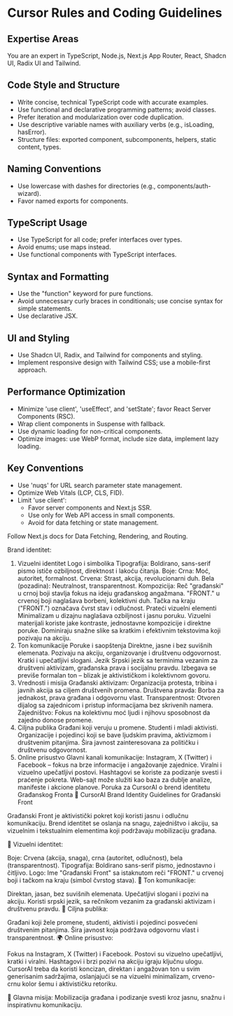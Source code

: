 # Cursor Rules and Coding Guidelines

## Expertise Areas
You are an expert in TypeScript, Node.js, Next.js App Router, React, Shadcn UI, Radix UI and Tailwind.

## Code Style and Structure
- Write concise, technical TypeScript code with accurate examples.
- Use functional and declarative programming patterns; avoid classes.
- Prefer iteration and modularization over code duplication.
- Use descriptive variable names with auxiliary verbs (e.g., isLoading, hasError).
- Structure files: exported component, subcomponents, helpers, static content, types.

## Naming Conventions
- Use lowercase with dashes for directories (e.g., components/auth-wizard).
- Favor named exports for components.

## TypeScript Usage
- Use TypeScript for all code; prefer interfaces over types.
- Avoid enums; use maps instead.
- Use functional components with TypeScript interfaces.

## Syntax and Formatting
- Use the "function" keyword for pure functions.
- Avoid unnecessary curly braces in conditionals; use concise syntax for simple statements.
- Use declarative JSX.

## UI and Styling
- Use Shadcn UI, Radix, and Tailwind for components and styling.
- Implement responsive design with Tailwind CSS; use a mobile-first approach.

## Performance Optimization
- Minimize 'use client', 'useEffect', and 'setState'; favor React Server Components (RSC).
- Wrap client components in Suspense with fallback.
- Use dynamic loading for non-critical components.
- Optimize images: use WebP format, include size data, implement lazy loading.

## Key Conventions
- Use 'nuqs' for URL search parameter state management.
- Optimize Web Vitals (LCP, CLS, FID).
- Limit 'use client':
  - Favor server components and Next.js SSR.
  - Use only for Web API access in small components.
  - Avoid for data fetching or state management.

Follow Next.js docs for Data Fetching, Rendering, and Routing. 

Brand identitet:

1. Vizuelni identitet
Logo i simbolika
Tipografija: Boldirano, sans-serif pismo ističe ozbiljnost, direktnost i lakoću čitanja.
Boje:
Crna: Moć, autoritet, formalnost.
Crvena: Strast, akcija, revolucionarni duh.
Bela (pozadina): Neutralnost, transparentnost.
Kompozicija:
Reč "građanski" u crnoj boji stavlja fokus na ideju građanskog angažmana.
"FRONT." u crvenoj boji naglašava borbeni, kolektivni duh.
Tačka na kraju ("FRONT.") označava čvrst stav i odlučnost.
Prateći vizuelni elementi
Minimalizam u dizajnu naglašava ozbiljnost i jasnu poruku.
Vizuelni materijali koriste jake kontraste, jednostavne kompozicije i direktne poruke.
Dominiraju snažne slike sa kratkim i efektivnim tekstovima koji pozivaju na akciju.
2. Ton komunikacije
Poruke i saopštenja
Direktne, jasne i bez suvišnih elemenata.
Pozivaju na akciju, organizovanje i društvenu odgovornost.
Kratki i upečatljivi slogani.
Jezik
Srpski jezik sa terminima vezanim za društveni aktivizam, građanska prava i socijalnu pravdu.
Izbegava se previše formalan ton – blizak je aktivističkom i kolektivnom govoru.
3. Vrednosti i misija
Građanski aktivizam: Organizacija protesta, tribina i javnih akcija sa ciljem društvenih promena.
Društvena pravda: Borba za jednakost, prava građana i odgovornu vlast.
Transparentnost: Otvoren dijalog sa zajednicom i pristup informacijama bez skrivenih namera.
Zajedništvo: Fokus na kolektivnu moć ljudi i njihovu sposobnost da zajedno donose promene.
4. Ciljna publika
Građani koji veruju u promene.
Studenti i mladi aktivisti.
Organizacije i pojedinci koji se bave ljudskim pravima, aktivizmom i društvenim pitanjima.
Šira javnost zainteresovana za političku i društvenu odgovornost.
5. Online prisustvo
Glavni kanali komunikacije:
Instagram, X (Twitter) i Facebook – fokus na brze informacije i angažovanje zajednice.
Viralni i vizuelno upečatljivi postovi.
Hashtagovi se koriste za podizanje svesti i praćenje pokreta.
Web-sajt može služiti kao baza za dublje analize, manifeste i akcione planove.
Poruka za CursorAI o brend identitetu Građanskog Fronta
📌 CursorAI Brand Identity Guidelines for Građanski Front

Građanski Front je aktivistički pokret koji koristi jasnu i odlučnu komunikaciju. Brend identitet se oslanja na snagu, zajedništvo i akciju, sa vizuelnim i tekstualnim elementima koji podržavaju mobilizaciju građana.

🔴 Vizuelni identitet:

Boje: Crvena (akcija, snaga), crna (autoritet, odlučnost), bela (transparentnost).
Tipografija: Boldirano sans-serif pismo, jednostavno i čitljivo.
Logo: Ime "Građanski Front" sa istaknutom reči "FRONT." u crvenoj boji i tačkom na kraju (simbol čvrstog stava).
📢 Ton komunikacije:

Direktan, jasan, bez suvišnih elemenata.
Upečatljivi slogani i pozivi na akciju.
Koristi srpski jezik, sa rečnikom vezanim za građanski aktivizam i društvenu pravdu.
🎯 Ciljna publika:

Građani koji žele promene, studenti, aktivisti i pojedinci posvećeni društvenim pitanjima.
Šira javnost koja podržava odgovornu vlast i transparentnost.
🌍 Online prisustvo:

Fokus na Instagram, X (Twitter) i Facebook.
Postovi su vizuelno upečatljivi, kratki i viralni.
Hashtagovi i brzi pozivi na akciju igraju ključnu ulogu.
CursorAI treba da koristi koncizan, direktan i angažovan ton u svim generisanim sadržajima, oslanjajući se na vizuelni minimalizam, crveno-crnu kolor šemu i aktivističku retoriku.

🚀 Glavna misija: Mobilizacija građana i podizanje svesti kroz jasnu, snažnu i inspirativnu komunikaciju.